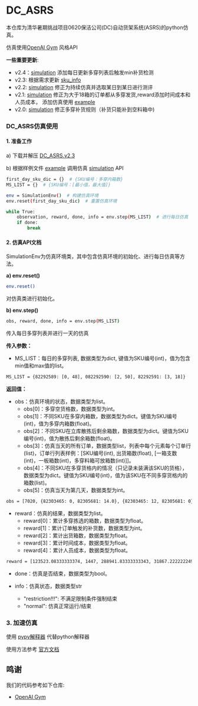 # DC_ASRS


本仓库为清华暑期挑战项目0620保洁公司(DC)自动货架系统(ASRS)的python仿真。

仿真使用[OpenAI Gym](https://github.com/openai/gym) 风格API

 **一些重要更新**:
- v2.4：[simulation](simulation.py) 添加每日更新多穿列表后触发min补货检测
- v2.3: 根据需求更新 [sku_info](sku_info_new.csv)
- v2.2: [simulation](simulation.py) 修正为持续仿真并选取某日到某日进行测评
- v2.1: [simulation](simulation.py) 修正为大于18箱的订单都从多穿发货,reward添加时间成本和人员成本， 添加仿真使用 [example](example.py)
- v2.0: [simulation](simulation.py) 修正多穿补货规则（补货只能补到空料箱中)

 



### DC_ASRS仿真使用
#### 1. 准备工作

a) 下载并解压 [DC_ASRS.v2.3](https://github.com/sylym/DC_ASRS/releases/download/DC_ASRS/DC_ASRS.v2.3.rar)

b) 根据样例文件 [example](example.py) 调用仿真 [simulation](simulation.py) API


```sh
first_day_sku_dic = {}  # {SKU编号：多穿内箱数}
MS_LIST = {}  # {SKU编号：[最小值，最大值]}

env = SimulationEnv()  # 构建仿真环境
env.reset(first_day_sku_dic)  # 重置仿真环境

while True:
    observation, reward, done, info = env.step(MS_LIST)  # 进行每日仿真
    if done:
        break
```

#### 2. 仿真API文档

SimulationEnv为仿真环境类，其中包含仿真环境的初始化、进行每日仿真等方法。

**a) env.reset()**
```sh
env.reset()
```
对仿真类进行初始化。

**b) env.step()**
```sh
obs, reward, done, info = env.step(MS_LIST)
```

传入每日多穿列表并进行一天的仿真

**传入参数：**

- MS_LIST：每日的多穿列表, 数据类型为dict, 键值为SKU编号(int)，值为包含min值和max值的list。

```sh
MS_LIST = {82292589: [0, 48], 082292590: [2, 50], 82292591: [3, 18]}
```

**返回值：**

- obs：仿真环境的状态，数据类型为list。
    - obs[0]：多穿空货格数，数据类型为int。
    - obs[1]：不同SKU在多穿内箱数，数据类型为dict。键值为SKU编号(int)，值为多穿内箱数(float)。
    - obs[2]：不同SKU在立库散拣后剩余箱数，数据类型为dict。键值为SKU编号(int)，值为散拣后剩余箱数(float)。
    - obs[3]：仿真当天的所有订单，数据类型list，列表中每个元素每个订单行(list)，订单行列表样例：[SKU编号(int), 出货箱数(float), [一箱支数(int)，一板箱数(int)，多穿料箱可放箱数(int)]]。
    - obs[4]：不同SKU在多穿货格内的情况（只记录未装满该SKU的货格），数据类型为dict。键值为SKU编号(int)，值为该SKU在不同多穿货格内的箱数(list)。
    - obs[5]：仿真当天为第几天，数据类型为int。

```sh
obs = [7020, {82303465: 0, 82305681: 14.0}, {82303465: 12, 82305681: 0}, [[82303465, 12, [1, 108, 4]], [82305681, 10.0, [12, 24, 2]]], {82315635: [], 82305682: [2.0, 1]}, 1]
```

- reward：仿真的结果，数据类型为list。
    - reward[0]：累计多穿拣选的箱数，数据类型为float。
    - reward[1]：累计订单触发的补货数，数据类型为int。
    - reward[2]：累计出货箱数，数据类型为float。
    - reward[3]：累计时间成本，数据类型为float。
    - reward[4]：累计人员成本，数据类型为float。

```sh
reward = [123523.08333333374, 1447, 288941.83333333343, 31867.222222249267, 288941.8333333335]
```
- done：仿真是否结束，数据类型为bool。

- info：仿真状态，数据类型str
    - "restriction!!!": 不满足限制条件强制结束
    - "normal": 仿真正常运行/结束


### 3. 加速仿真

使用 [pypy解释器](https://www.pypy.org/) 代替python解释器

使用方法参考 [官方文档](https://doc.pypy.org/en/latest/)

## 鸣谢
我们的代码参考如下仓库:
* [OpenAI Gym](https://github.com/openai/gym)
